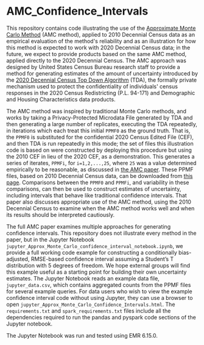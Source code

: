 # AMC_Confidence_Intervals

This repository contains code illustrating the use of the [Approximate Monte Carlo Method](https://github.com/uscensusbureau/AMC_Confidence_Intervals/blob/main/Approx_Monte_Carlo_confidence_interval_paper.pdf) (AMC method), applied to 2010 Decennial Census data as an empirical evaluation of the method's reliability and as an illustration for how this method is expected to work with 2020 Decennial Census data; in the future, we expect to provide products based on the same AMC method, applied directly to the 2020 Decennial Census. The AMC approach was designed by United States Census Bureau research staff to provide a method for generating estimates of the amount of uncertainty introduced by the [2020 Decennial Census Top Down Algorithm](https://hdsr.mitpress.mit.edu/pub/7evz361i/release/2) (TDA), the formally private mechanism used to protect the confidentiality of individuals' census responses in the 2020 Census Redistricting (P.L. 94-171) and Demographic and Housing Characteristics data products.

The AMC method was inspired by traditional Monte Carlo methods, and works by taking a Privacy-Protected Microdata File generated by TDA and then generating a large number of replicates, executing the TDA repeatedly, in iterations which each treat this initial `PPMF0` as the ground truth. That is, the `PPMF0` is substituted for the confidential 2020 Census Edited File (CEF), and then TDA is run repeatedly in this mode; the set of files this illustration code is based on were constructed by deploying this procedure but using the 2010 CEF in lieu of the 2020 CEF, as a demonstration. This generates a series of iterates, `PPMFi`, for `i=1,2,...,25`, where `25` was a value determined empirically to be reasonable, as discussed in [the AMC paper](https://github.com/uscensusbureau/AMC_Confidence_Intervals/blob/main/Approx_Monte_Carlo_confidence_interval_paper.pdf). These PPMF files, based on 2010 Decennial Census data, can be downloaded from [this page](https://registry.opendata.aws/census-2010-amc-mdf-replicates/). Comparisons between the `PPMF0` and `PPMFi`, and variability in these comparisons, can then be used to construct estimates of uncertainty, including intervals that behave like traditional confidence intervals. That paper also discusses appropriate use of the AMC method, using the 2010 Decennial Census to examine when the AMC method works well and when its results should be interpreted cautiously.

The full AMC paper examines multiple approaches for generating confidence intervals. This repository does not illustrate every method in the paper, but in the Jupyter Notebook `jupyter_Approx_Monte_Carlo_confidence_interval_notebook.ipynb`, we provide a full working code example for constructing a conditionally bias-adjusted, RMSE-based confidence interval assuming a Student’s T distribution with 5 degrees of freedom. We hope external groups will find this example useful as a starting point for building their own uncertainty estimates. The Jupyter Notebook reads an example data file, `jupyter_data.csv`, which contains aggregated counts from the PPMF files for several example queries. For data users who wish to view the example confidence interval code without using Jupyter, they can use a browser to open `jupyter_Approx_Monte_Carlo_Confidence_Intervals.html`. The `requirements.txt` and `spark_requirements.txt` files include all the dependencies required to run the pandas and pyspark code sections of the Jupyter notebook.

The Jupyter Notebook was run and tested using EMR 6.15.0.
